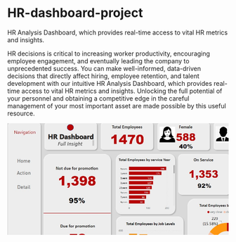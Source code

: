 # HR-dashboard-project
HR Analysis Dashboard, which provides real-time access to vital HR metrics and insights. 


HR decisions is critical to increasing worker productivity, encouraging employee engagement, and eventually leading the company to unprecedented success. You can make well-informed, data-driven decisions that directly affect hiring, employee retention, and talent development with our intuitive HR Analysis Dashboard, which provides real-time access to vital HR metrics and insights. Unlocking the full potential of your personnel and obtaining a competitive edge in the careful management of your most important asset are made possible by this useful resource.


![](./Hr_Project.jpg)
